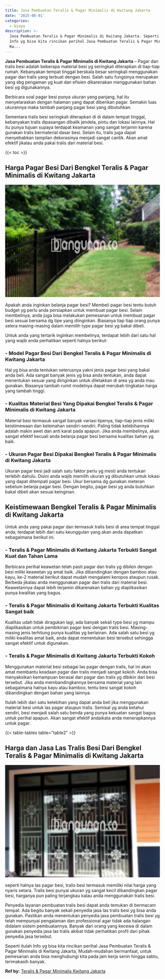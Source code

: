 ```yaml
---
title: Jasa Pembuatan Teralis & Pagar Minimalis di Kwitang Jakarta
date: '2025-08-01'
categories:
  - biaya
description: >-
  Jasa Pembuatan Teralis & Pagar Minimalis di Kwitang Jakarta. Seperti itulah
  Info yg bisa kita rincikan perihal Jasa Pembuatan Teralis & Pagar Minimalis di
  Kw...
---
```


**Jasa Pembuatan Teralis & Pagar Minimalis di Kwitang Jakarta** – Pagar dan tralis besi adalah beberapa material besi yg seringkali diterapkan di tiap-tiap rumah. Kebanyakan tempat tinggal berskala besar seringkali menggunakan pagar dan tralis yang terbuat dengan besi. Salah satu fungsinya merupakan yang sbg pengaman yg kuat dan efisien dikarenakan menggunakan bahan besi yg digunakannya.

Berbicara soal pagar besi punya ukuran yang panjang, hal itu menyelaraskan dengan halaman yang dapat diberikan pagar. Semakin luas ukurannya maka tambah panjang pagar besi yang dibutuhkan.

Sementara tralis besi seringkali diterapkan di di dalam tempat tinggal, kebanyakan tralis dipasangan dibalik jendela, pintu dan lokasi lainnya. Hal itu punya tujuan supaya terdapat keamanan yang sangat terjamin karena gunakan tralis bermaterial dasar besi. Selain itu, tralis juga dapat menyebabkan tampilan dekorasinya menjadi sangat cantik. Akan amat efektif jikalau anda pakai tralis dari material besi.

{{< toc >}}

## Harga Pagar Besi Dari Bengkel Teralis & Pagar Minimalis di Kwitang Jakarta

![Jasa Pembuatan Teralis & Pagar Minimalis di Kwitang Jakarta](/images/pagar-minimalis-murah-07.png)

Apakah anda inginkan belanja pagar besi? Membeli pagar besi tentu butuh budget yg perlu anda persiapkan untuk membuat pagar besi. Selain membelinya, anda juga bisa melakukan pemesanan untuk membuat pagar besi sesuai bersama dg tipe yang diinginkan. Biasanya tiap tiap orang punya selera masing-masing dalam memilih type pagar besi yg bakal dibeli.

Untuk anda yang tertarik inginkan membelinya, terdapat lebih dari satu hal yang wajib anda perhatikan seperti halnya berikut:
### \- Model Pagar Besi Dari Bengkel Teralis & Pagar Minimalis di Kwitang Jakarta

Hal yg bisa anda tentukan seterusnya yakni jenis pagar besi yang bakal anda beli. Ada sangat banyak jenis yg bisa anda tentukan, anda dapat menentukan sesuai yang diinginkan untuk diletakkan di area yg anda mau gunakan. Biasanya tambah rumit modelnya dapat merubah tingkatan harga yang tambah tinggi.

### \- Kualitas Material Besi Yang Dipakai Bengkel Teralis & Pagar Minimalis di Kwitang Jakarta

Material besi termasuk sangat banyak variasi tipenya, tiap-tiap jenis miliki keistimewaan dan kelemahan sendiri-sendiri. Paling tidak kelebihannya adalah makin awet dan anti karat pada apapun. Jika anda membelinya, akan sangat efektif kecuali anda belanja pagar besi bersama kualitas bahan yg baik.

### \- Ukuran Pagar Besi Dipakai Bengkel Teralis & Pagar Minimalis di Kwitang Jakarta

Ukuran pagar besi jadi salah satu faktor perlu yg mesti anda tentukan terlebih dahulu. Disini anda wajib memilih ukuran yg dibutuhkan untuk lokasi yang dapat ditempati pagar besi. Ukur bersama dg gunakan meteran sebelum belanja pagar besi. Dengan begitu, pagar besi yg anda butuhkan bakal dibeli akan sesuai keinginan.

## Keistimewaan Bengkel Teralis & Pagar Minimalis di Kwitang Jakarta

Untuk anda yang pakai pagar dan termasuk tralis besi di area tempat tinggal anda, terdapat lebih dari satu keunggulan yang akan anda dapatkan sebagaimana berikut ini.

### \- Teralis & Pagar Minimalis di Kwitang Jakarta Terbukti Sangat Kuat dan Tahan Lama

Berbicara perihal keawetan telah pasti pagar dan tralis yg dibikin dengan besi miliki keawetan yg amat baik. Jika dibandingkan dengan bamboo atau kayu, ke-2 material berikut dapat mudah mengalami keropos ataupun rusak. Berbeda jikalau anda menggunakan pagar dan tralis dari material besi. Keawetannya dapat lebih terjamin dikarenakan bahan yg diaplikasikan punya kwalitas yang bagus.

### \- Teralis & Pagar Minimalis di Kwitang Jakarta Terbukti Kualitas Sangat baik

Kualitas udah tidak diragukan lagi, ada banyak sekali type besi yg mampu diaplikasikan untuk pembikinan pagar besi dengan tralis besi. Masing-masing jenis terhitung punya kualitas yg berlainan. Ada salah satu besi yg miliki kwalitas amat baik, anda dapat menentukan besi tersebut sehingga sangat efektif untuk digunakan.

### \- Teralis & Pagar Minimalis di Kwitang Jakarta Terbukti Kokoh

Menggunakan material besi sebagai las pagar dengan tralis, hal ini akan amat membantu keadaan pagar dan tralis menjadi sangat kokoh. Anda bisa menyaksikan kemampuan berasal dari pagar dan tralis yg dibikin dari besi tersebut. Jika anda membandingkannya bersama material yang lain sebagaimana halnya kayu atau bamboo, tentu besi sangat kokoh dibandingkan dengan bahan yang lainnya.

Itulah lebih dari satu kelebihan yang dapat anda beli jika menggunakan material besi untuk las pagar ataupun tralis. Semisal yg anda ketahui sendiri, besi menjadi salah satu benda yang punya kekuatan sangat bagus untuk perihal apapun. Akan sangat efektif andaikata anda menerapkannya untuk pagar.

{{< table-tables table="table2" >}}

## Harga dan Jasa Las Tralis Besi Dari Bengkel Teralis & Pagar Minimalis di Kwitang Jakarta

![Jasa Pembuatan Teralis & Pagar Minimalis di Kwitang Jakarta](/images/teralis-minimalis-murah-19.png)

seperti halnya las pagar besi, tralis besi termasuk memiliki nilai harga yang nyaris setara. Tralis besi punyai ukuran yg sangat kecil dibandingkan pagar besi, harganya pun paling terjangkau kalau anda menggunakan tralis besi.

Penyedia layanan pembuatan tralis besi dapat anda temukan di bermacam tempat. Ada begitu banyak sekali penyedia jasa las tralis besi yg bisa anda gunakan. Pastikan anda menentukan penyedia jasa pembuatan tralis besi yg telah mempunyai pengalaman dan professional agar tidak ada halangan didalam sistem pembuatannya. Banyak dari orang yang kecewa di dalam gunakan penyedia jasa las tralis akibat tidak perhatikan profil dari pihak penyedia jasa tersebut.

Seperti itulah Info yg bisa kita rincikan perihal Jasa Pembuatan Teralis & Pagar Minimalis di Kwitang Jakarta, Mudah-mudahan bermanfaat, untuk pemesanan anda bisa menghubungi kita pada jam kerja senin hingga sabtu, terimakasih banyak.

**Ref by:** [Teralis & Pagar Minimalis Kwitang Jakarta](https://id.wikipedia.org/wiki/Teralis)
